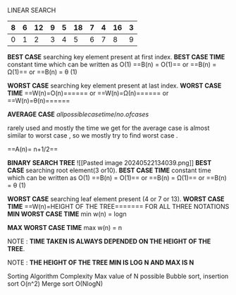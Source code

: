 LINEAR SEARCH 

| 8   | 6   | 12  | 9   | 5   | 18  | 7   | 4   | 16  | 3   |
| --- | --- | --- | --- | --- | --- | --- | --- | --- | --- |
| 0   | 1   | 2   | 3   | 4   | 5   | 6   | 7   | 8   | 9   |

**BEST CASE** 
searching key element present at first index.
**BEST CASE TIME** 
constant time 
which can be written as O(1)
==B(n) = O(1)==  or ==B(n) = Ω(1)== or ==B(n) = θ (1)

**WORST CASE** 
searching key element present at last index.
**WORST CASE TIME**
==W(n)=O(n)====== or ==W(n)=Ω(n)====== or ==W(n)=θ(n)======



**AVERAGE CASE**
$all possible case time / no. of cases$

rarely used and mostly the time we get for the average case is almost similar to worst case , so we mostly try to find worst case .

==A(n)= n+1/2==

**BINARY SEARCH TREE** 
![[Pasted image 20240522134039.png]]
**BEST CASE** 
searching root element(3 or10).
**BEST CASE TIME** 
constant time 
which can be written as O(1)
==B(n) = O(1)==  or ==B(n) = Ω(1)== or ==B(n) = θ (1)

**WORST CASE** 
searching leaf element present (4 or 7 or 13).
**WORST CASE TIME**
==W(n)=HEIGHT OF THE TREE=======  FOR ALL THREE NOTATIONS
**MIN WORST CASE TIME** 
min w(n) = logn

**MAX WORST CASE TIME** 
max w(n) = n


NOTE : **TIME TAKEN IS ALWAYS DEPENDED ON THE  HEIGHT OF THE TREE**.

NOTE : **THE  HEIGHT OF THE TREE MIN IS LOG N AND MAX IS N** 

Sorting
Algorithm	                                  Complexity	                                       Max value of N possible
Bubble sort, insertion sort	                O(n^2)
Merge sort                                  O(NlogN)


